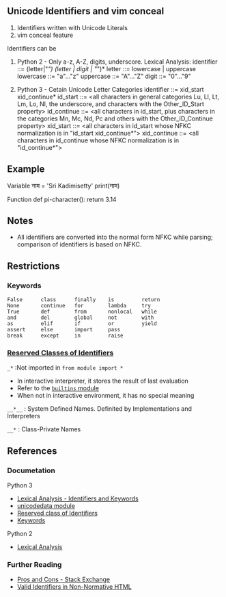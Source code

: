 ## Unicode Identifiers and vim conceal

1. Identifiers written with Unicode Literals
2. vim conceal feature

Identifiers can be 
1. Python 2 - Only a-z, A-Z, digits, underscore. Lexical Analysis:
    identifier ::=  (letter|"_") (letter | digit | "_")*
    letter     ::=  lowercase | uppercase
    lowercase  ::=  "a"..."z"
    uppercase  ::=  "A"..."Z"
    digit      ::=  "0"..."9"

2. Python 3 - Cetain Unicode Letter Categories 
    identifier   ::=  xid_start xid_continue*
    id_start     ::=  <all characters in general categories Lu, Ll, Lt, Lm, Lo, Nl, the underscore, and characters with the Other_ID_Start property>
    id_continue  ::=  <all characters in id_start, plus characters in the categories Mn, Mc, Nd, Pc and others with the Other_ID_Continue property>
    xid_start    ::=  <all characters in id_start whose NFKC normalization is in "id_start xid_continue*">
    xid_continue ::=  <all characters in id_continue whose NFKC normalization is in "id_continue*">


## Example
Variable
    नाम = 'Sri Kadimisetty'
    print(नाम)

Function
    def pi-character():
        return 3.14

## Notes
- All identifiers are converted into the normal form NFKC while parsing; comparison of identifiers is based on NFKC.

## Restrictions
### Keywords
    False      class      finally    is         return
    None       continue   for        lambda     try
    True       def        from       nonlocal   while
    and        del        global     not        with
    as         elif       if         or         yield
    assert     else       import     pass
    break      except     in         raise

### [Reserved Classes of Identifiers](http://docs.python.org/2/reference/simple_stmts.html#import)
`_*`
:Not imported in `from module import *`
- In interactive interpreter, it stores the result of last evaluation
- Refer to the [`builtins` module](http://docs.python.org/3/library/builtins.html#module-builtins)
- When not in interactive environment, it has no special meaning

`__*__`
: System Defined Names. Definited by Implementations and Interpreters

`__*`
: Class-Private Names



## References
### Documetation
Python 3
- [Lexical Analysis - Identifiers and Keywords](http://docs.python.org/3/reference/lexical_analysis.html#identifiers)
- [unicodedata module](http://docs.python.org/3/library/unicodedata.html#module-unicodedata)
- [Reserved class of Identifiers](http://docs.python.org/3/reference/lexical_analysis.html#reserved-classes-of-identifiers)
- [Keywords](http://docs.python.org/3/reference/lexical_analysis.html#keywords)

Python 2
- [Lexical Analysis](http://docs.python.org/2/reference/lexical_analysis.html#identifiers)

### Further Reading
- [Pros and Cons - Stack Exchange](http://programmers.stackexchange.com/questions/16010/is-it-bad-to-use-unicode-characters-in-variable-names)
- [Valid Identifiers in Non-Normative HTML](http://www.dcl.hpi.uni-potsdam.de/home/loewis/table-3131.html)
